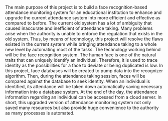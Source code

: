 The main purpose of this project is to build a face recognition-based attendance
monitoring system for an educational institution to enhance and upgrade the current attendance system into more efficient and effective as compared to before. The current old system has a lot of ambiguity that caused inaccurate and inefficient of attendance taking. Many problems arise when the authority is unable to enforce the regulation that exists in the old system. Thus, by means of technology, this project will resolve the flaws existed in the current system while bringing attendance taking to a whole new level by automating most of the tasks.
The technology working behind will be the face recognition system. The human face
is one of the natural traits that can uniquely identify an individual. Therefore, it is used to trace identity as the possibilities for a face to deviate or being duplicated is low. In this project, face databases will be created to pump data into the recognizer algorithm. Then, during the attendance taking session, faces will be compared against the database to seek identity. When an individual is identified, its attendance will be taken down automatically saving necessary information into a database system. At the end of the day, the attendance information regarding an individual can be accessed from a cloud server.
In short, this upgraded version of attendance monitoring system not only saved many resources but also provide huge convenience to the authority as many processes is automated.
